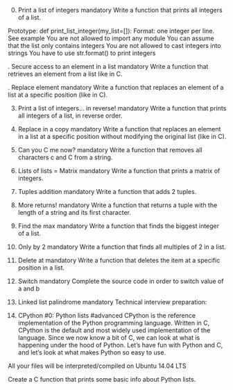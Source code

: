 0. Print a list of integers
mandatory
Write a function that prints all integers of a list.

Prototype: def print_list_integer(my_list=[]):
Format: one integer per line. See example
You are not allowed to import any module
You can assume that the list only contains integers
You are not allowed to cast integers into strings
You have to use str.format() to print integers

. Secure access to an element in a list
mandatory
Write a function that retrieves an element from a list like in C.

. Replace element
mandatory
Write a function that replaces an element of a list at a specific position (like in C).

3. Print a list of integers... in reverse!
mandatory
Write a function that prints all integers of a list, in reverse order.

4. Replace in a copy
mandatory
Write a function that replaces an element in a list at a specific position without modifying the original list (like in C).

5. Can you C me now?
mandatory
Write a function that removes all characters c and C from a string.

6. Lists of lists = Matrix
mandatory
Write a function that prints a matrix of integers.

7. Tuples addition
mandatory
Write a function that adds 2 tuples.

8. More returns!
mandatory
Write a function that returns a tuple with the length of a string and its first character.

9. Find the max
mandatory
Write a function that finds the biggest integer of a list.

10. Only by 2
mandatory
Write a function that finds all multiples of 2 in a list.

11. Delete at
mandatory
Write a function that deletes the item at a specific position in a list.

12. Switch
mandatory
Complete the source code in order to switch value of a and b

13. Linked list palindrome
mandatory
Technical interview preparation:

14. CPython #0: Python lists
#advanced
CPython is the reference implementation of the Python programming language. Written in C, CPython is the default and most widely used implementation of the language.
Since we now know a bit of C, we can look at what is happening under the hood of Python. Let’s have fun with Python and C, and let’s look at what makes Python so easy to use.

All your files will be interpreted/compiled on Ubuntu 14.04 LTS

Create a C function that prints some basic info about Python lists.
